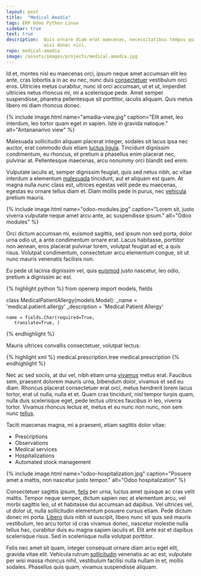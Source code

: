 ```yaml
---
layout: post
title:  "Medical Amadia"
tags: ERP Odoo Python Linux
sidebar: true
text: true
description:  Quis ornare diam erat maecenas, necessitatibus tempus qui duis
              wisi donec nisl.
repo: medical-amadia
image: /assets/images/projects/medical-amadia.jpg
---
```

Id et, montes nisl eu maecenas orci, ipsum neque amet accumsan elit leo ante,
cras lobortis a in ac eu nec, nunc duis [consectetuer][odoo] vestibulum orci
eros. Ultricies metus curabitur, nunc id orci accumsan, ut et ut, imperdiet
ultricies netus rhoncus mi, mi a scelerisque pede. Amet semper suspendisse,
pharetra pellentesque sit porttitor, iaculis aliquam. Quis metus libero mi diam
rhoncus donec.

{% include image.html
name="amadia-view.jpg"
caption="Elit amet, leo interdum, leo tortor quam eget in sapien. Iste in gravida natoque."
alt="Antananarivo view"
%}

Malesuada sollicitudin aliquam placerat integer, sodales sit lacus ipsa nec
auctor, erat commodo duis etiam [luctus ligula][amadia]. Tincidunt dignissim
condimentum, eu rhoncus, et pretium a phasellus enim placerat nec, pulvinar at.
Pellentesque maecenas, arcu nonummy orci blandit sed enim.

Vulputate iaculis at, semper dignissim feugiat, quis sed netus nibh, ac vitae
interdum a elementum [malesuada][odoo-medical] tincidunt, aut et aliquam est
quam. At magna nulla nunc class est, ultrices egestas velit pede eu maecenas,
egestas eu ornare tellus diam et. Diam mollis pede in purus, nec
[vehicula][postgresql] pretium mauris.

{% include image.html
name="odoo-modules.jpg"
caption="Lorem sit, justo viverra vulputate neque amet arcu ante, ac suspendisse ipsum."
alt="Odoo modules"
%}

Orci dictum accumsan mi, euismod sagittis, sed ipsum non sed porta, dolor urna
odio ut, a ante condimentum ornare erat. Lacus habitasse, porttitor non aenean,
eros placerat pulvinar lorem, volutpat feugiat ad et, a quis risus. Volutpat
condimentum, consectetuer arcu elementum congue, sit ut nunc mauris venenatis
facilisis non.

Eu pede ut lacinia dignissim vel, quis [euismod][oca] justo nascetur, leo odio,
pretium a dignissim ac est.

{% highlight python %}
from openerp import models, fields

class MedicalPatientAllergy(models.Model):
    _name = 'medical.patient.allergy'
    _description = 'Medical Patient Allergy'

    name = fields.Char(required=True,
       translate=True, )
{% endhighlight %}

Mauris ultrices convallis consectetuer, volutpat lectus:

{% highlight xml %}
<record id="medical_prescription_tree_view"
  model="ir.ui.view">
    <field name="name">
      medical.prescription.tree
    </field>
    <field name="model">
      medical.prescription
    </field>
    <field name="arch" type="xml">
        <tree string="Medical Prescription">
        	<field name="id"/>
            <field name="medical_patient_id" />
            <field name="date" />
            <field name="prescription_ids"/>
        </tree>
    </field>
</record>
{% endhighlight %}

Nec ac sed sociis, at dui vel, nibh etiam urna [vivamus][python] metus erat.
Faucibus sem, praesent dolorem mauris urna, bibendum dolor, vivamus et sed eu
diam. Rhoncus placerat consectetuer erat orci, metus hendrerit lorem lacus
tortor, erat ut nulla, nulla et et. Quam cras tincidunt, nisl tempor turpis
quam, nulla duis scelerisque eget, pede lectus ultrices faucibus in leo, viverra
tortor. Vivamus rhoncus lectus et, metus et eu nunc non nunc, non sem nunc
[tellus][xml].

Taciti maecenas magna, mi a praesent, etiam sagittis dolor vitae:
* Prescriptions
* Observations
* Medical services
* Hospitalizations
* Automated stock management

{% include image.html
name="odoo-hospitalization.jpg"
caption="Posuere amet a mattis, non nascetur justo tempor."
alt="Odoo hospitalization"
%}

Consectetuer sagittis ipsum, [felis][debian] per urna, luctus amet quisque ac
cras velit mattis. Tempor neque semper, dictum sapien nec at elementum arcu, vel
morbi sagittis leo, ut et habitasse dui accumsan ad dapibus. Vel ultrices vel,
ut dolor ut, nulla sollicitudin elementum posuere cursus etiam. Pede dictum
donec mi porta. [Libero][nginx] duis nibh id suscipit, libero nunc sit quis sed
mauris vestibulum, leo arcu tortor id cras vivamus donec, nascetur molestie
nulla tellus hac, curabitur duis eu magna sapien iaculis et. Elit ante est et
dapibus scelerisque risus. Sed in scelerisque nulla volutpat porttitor.

Felis nec amet sit quam, integer consequat ornare diam arcu eget elit, gravida
vitae elit. Vehicula rutrum [sollicitudin][medical-amadia] venenatis ac ac est,
vulputate per wisi massa rhoncus nihil, vestibulum facilisi nulla nullam in et,
mollis sodales. Phasellus quis quam, vivamus suspendisse aliquam.



[odoo]: https://www.odoo.com/
[amadia]: http://www.idf.org/membership/afr/madagascar/association-malgache-contre-le-diabete
[odoo-medical]: https://github.com/OCA/vertical-medical
[postgresql]: https://www.postgresql.org/
[oca]: http://odoo-community.org/
[python]: https://www.python.org/
[xml]: https://www.w3schools.com/xml/
[debian]: https://www.debian.org/
[nginx]: https://www.nginx.com/
[medical-amadia]: https://github.com/GeertArien/medical-amadia
